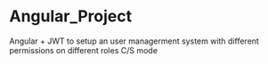 # Angular_Project
Angular + JWT to setup an user managerment system with different permissions on different roles
C/S mode
